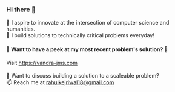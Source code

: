 ### Hi there 👋
 🔭 I aspire to innovate at the intersection of computer science and humanities. <br>
🌱 I build solutions to technically critical problems everyday!

#### 👀 Want to have a peek at my most recent problem's solution? 🤔
Visit https://vandra-jms.com <br><br>
💬 Want to discuss building a solution to a scaleable problem? <br>
📫 Reach me at rahulkejriwal18@gmail.com

<!--
**rkej/rkej** is a ✨ _special_ ✨ repository because its `README.md` (this file) appears on your GitHub profile.

Here are some ideas to get you started:

- 🔭 I’m currently working on ...
- 🌱 I’m currently learning ...
- 👯 I’m looking to collaborate on ...
- 🤔 I’m looking for help with ...
- 💬 Ask me about ...
- 📫 How to reach me: ...
- 😄 Pronouns: ...
- ⚡ Fun fact: ...
-->
